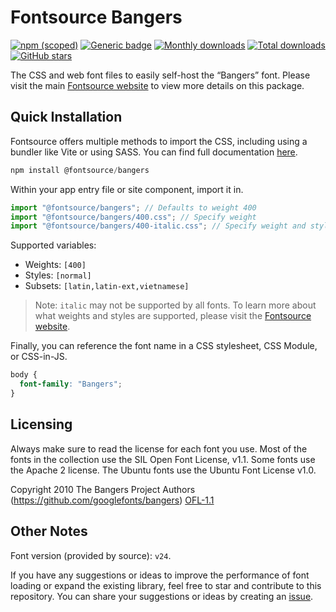 # Fontsource Bangers

[![npm (scoped)](https://img.shields.io/npm/v/@fontsource/bangers?color=brightgreen)](https://www.npmjs.com/package/@fontsource/bangers) [![Generic badge](https://img.shields.io/badge/fontsource-passing-brightgreen)](https://github.com/fontsource/fontsource) [![Monthly downloads](https://badgen.net/npm/dm/@fontsource/bangers)](https://github.com/fontsource/fontsource) [![Total downloads](https://badgen.net/npm/dt/@fontsource/bangers)](https://github.com/fontsource/fontsource) [![GitHub stars](https://img.shields.io/github/stars/fontsource/fontsource.svg?style=social&label=Star)](https://github.com/fontsource/fontsource/stargazers)

The CSS and web font files to easily self-host the “Bangers” font. Please visit the main [Fontsource website](https://fontsource.org/fonts/bangers) to view more details on this package.

## Quick Installation

Fontsource offers multiple methods to import the CSS, including using a bundler like Vite or using SASS. You can find full documentation [here](https://fontsource.org/docs/getting-started/introduction).

```javascript
npm install @fontsource/bangers
```

Within your app entry file or site component, import it in.

```javascript
import "@fontsource/bangers"; // Defaults to weight 400
import "@fontsource/bangers/400.css"; // Specify weight
import "@fontsource/bangers/400-italic.css"; // Specify weight and style
```

Supported variables:
- Weights: `[400]`
- Styles: `[normal]`
- Subsets: `[latin,latin-ext,vietnamese]`

> Note: `italic` may not be supported by all fonts. To learn more about what weights and styles are supported, please visit the [Fontsource website](https://fontsource.org/fonts/bangers).

Finally, you can reference the font name in a CSS stylesheet, CSS Module, or CSS-in-JS.

```css
body {
  font-family: "Bangers";
}
```

## Licensing
Always make sure to read the license for each font you use. Most of the fonts in the collection use the SIL Open Font License, v1.1. Some fonts use the Apache 2 license. The Ubuntu fonts use the Ubuntu Font License v1.0.

Copyright 2010 The Bangers Project Authors (https://github.com/googlefonts/bangers)
[OFL-1.1](https://openfontlicense.org)

## Other Notes
Font version (provided by source): `v24`.

If you have any suggestions or ideas to improve the performance of font loading or expand the existing library, feel free to star and contribute to this repository. You can share your suggestions or ideas by creating an [issue](https://github.com/fontsource/fontsource/issues).
